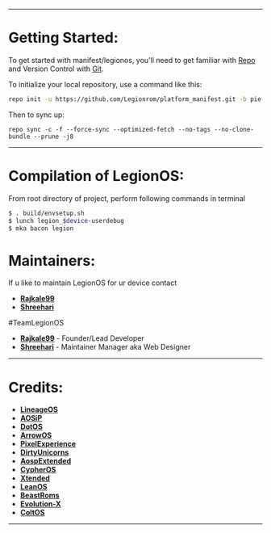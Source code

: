 ---------------------------------------------------------------------------------------
 Getting Started:
 ==============

To get started with manifest/legionos, you'll need to get familiar with [Repo](https://source.android.com/source/using-repo.html) and Version Control with [Git](https://source.android.com/source/version-control.html).

To initialize your local repository, use a command like this:

```bash
repo init -u https://github.com/Legionrom/platform_manifest.git -b pie

```

Then to sync up:

```
repo sync -c -f --force-sync --optimized-fetch --no-tags --no-clone-bundle --prune -j8
```

---------------------------------------------------------------------------------------
 Compilation of  LegionOS:
 ==================

From root directory of project, perform following commands in terminal

```bash
$ . build/envsetup.sh
$ lunch legion_$device-userdebug
$ mka bacon legion
```


 Maintainers:
 ================

 If u like to maintain LegionOS for ur device contact
 * [**Rajkale99**](https://t.me/rajkale99)
 * [**Shreehari**](https://t.me/cult_of_kosmos)

#TeamLegionOS

 * [**Rajkale99**](https://t.me/rajkale99) - Founder/Lead Developer
 * [**Shreehari**](https://t.me/cult_of_kosmos) - Maintainer Manager aka Web Designer
---------------------------------------------------------------------------------------
 Credits:
 =======

 * [**LineageOS**](https://github.com/LineageOS)
 * [**AOSiP**](https://github.com/AOSiP)
 * [**DotOS**](https://github.com/DotOS)
 * [**ArrowOS**](https://github.com/ArrowOS)
 * [**PixelExperience**](https://github.com/PixelExperience)
 * [**DirtyUnicorns**](https://github.com/dirtyunicorns)
 * [**AospExtended**](https://github.com/AospExtended)
 * [**CypherOS**](https://github.com/CypherOS)
 * [**Xtended**](https://github.com/Xtended-Pie)
 * [**LeanOS**](https://github.com/LeanOS-Project)
 * [**BeastRoms**](https://github.com/BeastRoms)
 * [**Evolution-X**](https://github.com/Evolution-X)
 * [**ColtOS**](https://github.com/Colt-Enigma)

---------------------------------------------------------------------------------------

